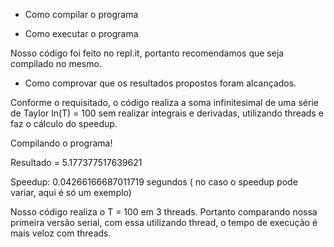 - Como compilar o programa 

- Como executar o programa 

Nosso código foi feito no repl.it, portanto recomendamos que seja compilado no mesmo. 

- Como comprovar que os resultados propostos foram alcançados.

Conforme o requisitado, o código realiza a soma infinitesimal de uma série de Taylor ln(T) = 100 sem realizar integrais e derivadas, utilizando threads e faz o cálculo do speedup. 

Compilando o programa! 

Resultado =  5.177377517639621 

Speedup:  0.04266166687011719 segundos ( no caso o speedup pode variar, aqui é só um exemplo) 

Nosso código realiza o T = 100 em 3 threads. Portanto comparando nossa primeira versão serial, com essa utilizando thread, o tempo de execução é mais veloz com threads. 
